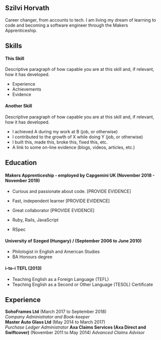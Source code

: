 ## Szilvi Horvath

Career changer, from accounts to tech. I am living my dream of learning to code and becoming a software engineer through the Makers Apprenticeship.

## Skills

#### This Skill

Descriptive paragraph of how capable you are at this skill and, if relevant, how it has developed.

- Experience
- Achievements
- Evidence

#### Another Skill

Descriptive paragraph of how capable you are at this skill and, if relevant, how it has developed.

- I achieved A during my work at B (job, or otherwise)
- I contributed to the growth of X while doing Y (job, or otherwise)
- I built this, made this, broke this, fixed this, etc.
- A link to some on-line evidence (blogs, videos, articles, etc.)

## Education

#### Makers Apprenticeship - employed by Capgemini UK (November 2018 - November 2019)

- Curious and passionate about code. [PROVIDE EVIDENCE]
- Fast, independent learner [PROVIDE EVIDENCE]
- Great collaborator [PROVIDE EVIDENCE]

- Ruby, Rails, JavaScript
- RSpec

#### University of Szeged (Hungary) / (September 2006 to June 2010)

- Philologist in English and American Studies
- BA Honours degree

#### i-to-i TEFL (2013)

- Teaching English as a Foreign Language (TEFL) 
- Teaching English as a Second or Other Language (TESOL) Certificate

## Experience

**SohoFrames Ltd** (March 2017 to September 2018)    
*Company Administrator and Book-keeper*  
**Master Auto Glass Ltd** (May 2014 to March 2017)   
*Purchase Ledger Administrator* 
**Axa Claims Services (Axa Direct and Swiftcover)** (November 2011 to May 2014)
*Advanced Claims Advisor*
